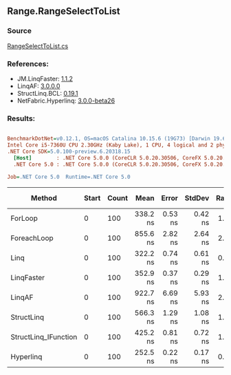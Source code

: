 ﻿## Range.RangeSelectToList

### Source
[RangeSelectToList.cs](../LinqBenchmarks/Range/RangeSelectToList.cs)

### References:
- JM.LinqFaster: [1.1.2](https://www.nuget.org/packages/JM.LinqFaster/1.1.2)
- LinqAF: [3.0.0.0](https://www.nuget.org/packages/LinqAF/3.0.0.0)
- StructLinq.BCL: [0.19.1](https://www.nuget.org/packages/StructLinq.BCL/0.19.1)
- NetFabric.Hyperlinq: [3.0.0-beta26](https://www.nuget.org/packages/NetFabric.Hyperlinq/3.0.0-beta26)

### Results:
``` ini

BenchmarkDotNet=v0.12.1, OS=macOS Catalina 10.15.6 (19G73) [Darwin 19.6.0]
Intel Core i5-7360U CPU 2.30GHz (Kaby Lake), 1 CPU, 4 logical and 2 physical cores
.NET Core SDK=5.0.100-preview.6.20318.15
  [Host]        : .NET Core 5.0.0 (CoreCLR 5.0.20.30506, CoreFX 5.0.20.30506), X64 RyuJIT
  .NET Core 5.0 : .NET Core 5.0.0 (CoreCLR 5.0.20.30506, CoreFX 5.0.20.30506), X64 RyuJIT

Job=.NET Core 5.0  Runtime=.NET Core 5.0  

```
|               Method | Start | Count |     Mean |   Error |  StdDev | Ratio | RatioSD |  Gen 0 | Gen 1 | Gen 2 | Allocated |
|--------------------- |------ |------ |---------:|--------:|--------:|------:|--------:|-------:|------:|------:|----------:|
|              ForLoop |     0 |   100 | 338.2 ns | 0.53 ns | 0.42 ns |  1.00 |    0.00 | 0.5660 |     - |     - |    1184 B |
|          ForeachLoop |     0 |   100 | 855.6 ns | 2.82 ns | 2.64 ns |  2.53 |    0.01 | 0.5922 |     - |     - |    1240 B |
|                 Linq |     0 |   100 | 322.2 ns | 0.74 ns | 0.61 ns |  0.95 |    0.00 | 0.2599 |     - |     - |     544 B |
|           LinqFaster |     0 |   100 | 352.9 ns | 0.37 ns | 0.29 ns |  1.04 |    0.00 | 0.6232 |     - |     - |    1304 B |
|               LinqAF |     0 |   100 | 922.7 ns | 6.69 ns | 5.93 ns |  2.73 |    0.02 | 0.5655 |     - |     - |    1184 B |
|           StructLinq |     0 |   100 | 566.3 ns | 1.29 ns | 1.08 ns |  1.67 |    0.00 | 0.2327 |     - |     - |     488 B |
| StructLinq_IFunction |     0 |   100 | 425.2 ns | 0.81 ns | 0.72 ns |  1.26 |    0.00 | 0.2332 |     - |     - |     488 B |
|            Hyperlinq |     0 |   100 | 252.5 ns | 0.22 ns | 0.17 ns |  0.75 |    0.00 | 0.2408 |     - |     - |     504 B |
